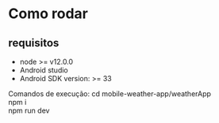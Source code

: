 # Como rodar

## requisitos
- node >= v12.0.0
- Android studio 
- Android SDK version: >= 33

Comandos de execução:
  cd mobile-weather-app/weatherApp
  <br/>
  npm i
  <br/>
  npm run dev
